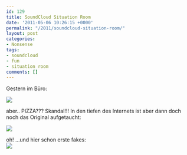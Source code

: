 ```yaml
---
id: 129
title: SoundCloud Situation Room
date: '2011-05-06 10:26:15 +0000'
permalink: "/2011/soundcloud-situation-room/"
layout: post
categories:
- Nonsense
tags:
- soundcloud
- fun
- situation room
comments: []
---
```

Gestern im Büro:

[![](http://25.media.tumblr.com/tumblr_lkq2qgQtnN1qzijxbo1_500.jpg)  
](http://soundcloud.tumblr.com/post/5216815023/soundcloud-went-down-for-a-bit-today-apologies )

aber.. PIZZA??? Skandal!!! In den tiefen des Internets ist aber dann doch noch das Original aufgetaucht:

[![](http://26.media.tumblr.com/tumblr_lkqc7unaYU1qzijxbo1_500.png)](http://soundcloud.tumblr.com/post/5219820309/developing-initial-situation-picture-was-fake)

oh! ...und hier schon erste fakes:  
 ![](http://farm6.static.flickr.com/5226/5680724572_d4696d593d_z.jpg)
